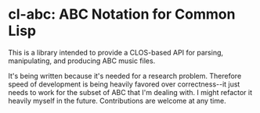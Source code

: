 # cl-abc: ABC Notation for Common Lisp

This is a library intended to provide a CLOS-based API for parsing,
manipulating, and producing ABC music files.

It's being written because it's needed for a research problem. Therefore speed
of development is being heavily favored over correctness--it just needs to work
for the subset of ABC that I'm dealing with. I might refactor it heavily myself
in the future. Contributions are welcome at any time.
